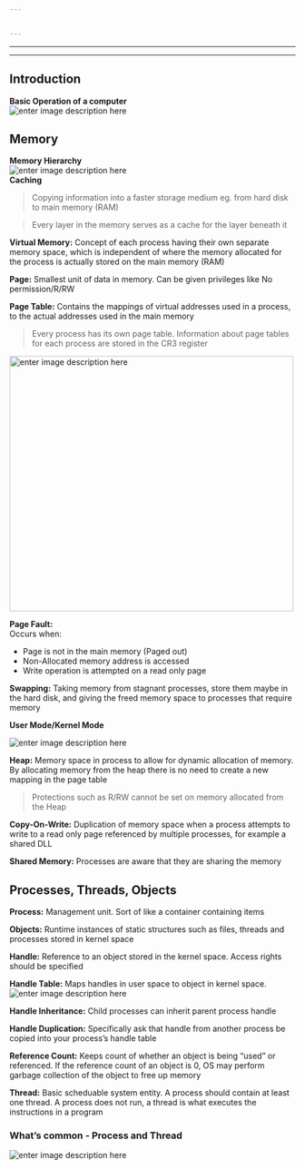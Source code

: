 ```yaml
---


---
```


<hr>
<hr>
<h2 id="introduction">Introduction</h2>
<p><strong>Basic Operation of a computer</strong><br>
<img src="https://pxt.azureedge.net/blob/e644eb8aa2a44b1732aca811f598ab695b43420a/static/courses/csintro/algorithms/inputs-process-outputs.png" alt="enter image description here"></p>
<h2 id="memory">Memory</h2>
<p><strong>Memory Hierarchy</strong><br>
<img src="https://images.computerhistory.org/revonline/images/500004956.jpg?w=400" alt="enter image description here"><br>
<strong>Caching</strong></p>
<blockquote>
<p>Copying information into a faster storage medium eg. from hard disk to main memory (RAM)</p>
</blockquote>
<blockquote>
<p>Every layer in the memory serves as a cache for the layer beneath it</p>
</blockquote>
<p><strong>Virtual Memory:</strong> Concept of each process having their own separate memory space, which is independent of where the memory allocated for the process is actually stored on the main memory (RAM)</p>
<p><strong>Page:</strong> Smallest unit of data in memory. Can be given privileges like No permission/R/RW</p>
<p><strong>Page Table:</strong> Contains the mappings of virtual addresses used in a process, to the actual addresses used in the main memory</p>
<blockquote>
<p>Every process has its own page table. Information about page tables for each process are stored in the CR3 register</p>
</blockquote>
<p><img src="https://upload.wikimedia.org/wikipedia/commons/thumb/3/32/Virtual_address_space_and_physical_address_space_relationship.svg/1200px-Virtual_address_space_and_physical_address_space_relationship.svg.png" alt="enter image description here" width="500" height="450"></p>
<p><strong>Page Fault:</strong><br>
Occurs when:</p>
<ul>
<li>Page is not in the main memory (Paged out)</li>
<li>Non-Allocated memory address is accessed</li>
<li>Write operation is attempted on a read only page</li>
</ul>
<p><strong>Swapping:</strong> Taking memory from stagnant processes, store them maybe in the hard disk, and giving the freed memory space to processes that require memory</p>
<p><strong>User Mode/Kernel Mode</strong></p>
<p><img src="https://gabrieletolomei.files.wordpress.com/2013/10/memory_layout.jpg" alt="enter image description here"></p>
<p><strong>Heap:</strong> Memory space in process to allow for dynamic allocation of memory. By allocating memory from the heap there is no need to create a new mapping in the page table</p>
<blockquote>
<p>Protections such as R/RW cannot be set on memory allocated from the Heap</p>
</blockquote>
<p><strong>Copy-On-Write:</strong> Duplication of memory space when a process attempts to write to a read only page referenced by multiple processes, for example a shared DLL</p>
<p><strong>Shared Memory:</strong> Processes are aware that they are sharing the memory</p>
<h2 id="processes-threads-objects">Processes, Threads, Objects</h2>
<p><strong>Process:</strong> Management unit. Sort of like a container containing items</p>
<p><strong>Objects:</strong> Runtime instances of static structures such as files, threads and processes stored in kernel space</p>
<p><strong>Handle:</strong> Reference to an object stored in the kernel space. Access rights should be specified</p>
<p><strong>Handle Table:</strong> Maps handles in user space to object in kernel space.<br>
<img src="https://qph.fs.quoracdn.net/main-qimg-0fca3f679c15b5420dc9b78088aa218a" alt="enter image description here"></p>
<p><strong>Handle Inheritance:</strong> Child processes can inherit parent process handle</p>
<p><strong>Handle Duplication:</strong> Specifically ask that handle from another process be copied into your process’s handle table</p>
<p><strong>Reference Count:</strong> Keeps count of whether an object is being “used” or referenced. If the reference count of an object is 0, OS may perform garbage collection of the object to free up memory</p>
<p><strong>Thread:</strong> Basic scheduable system entity. A process should contain at least one thread. A process does not run, a thread is what executes the instructions in a program</p>
<h3 id="whats-common---process-and-thread">What’s common - Process and Thread</h3>
<p><img src="https://www.cs.uic.edu/~jbell/CourseNotes/OperatingSystems/images/Chapter4/4_01_ThreadDiagram.jpg" alt="enter image description here"></p>

